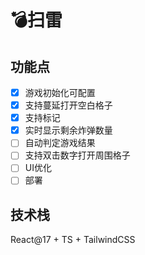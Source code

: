 # 💣扫雷

## 功能点
- [x] 游戏初始化可配置
- [x] 支持蔓延打开空白格子
- [x] 支持标记
- [x] 实时显示剩余炸弹数量
- [ ] 自动判定游戏结果
- [ ] 支持双击数字打开周围格子
- [ ] UI优化
- [ ] 部署

## 技术栈
React@17 + TS + TailwindCSS
